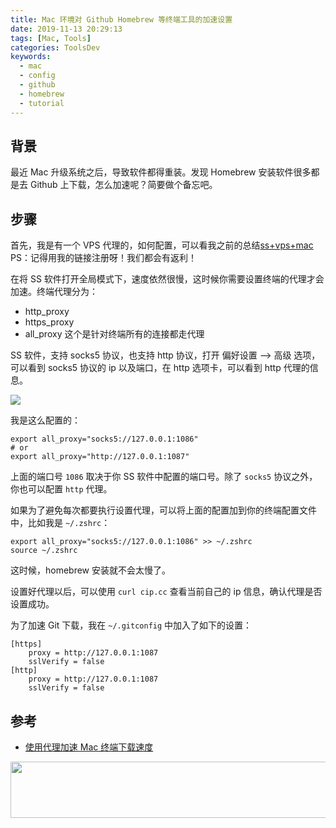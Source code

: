 ```yaml
---
title: Mac 环境对 Github Homebrew 等终端工具的加速设置
date: 2019-11-13 20:29:13
tags: [Mac, Tools]
categories: ToolsDev
keywords:
  - mac
  - config
  - github
  - homebrew
  - tutorial
---
```


## 背景

最近 Mac 升级系统之后，导致软件都得重装。发现 Homebrew 安装软件很多都是去 Github 上下载，怎么加速呢？简要做个备忘吧。

## 步骤

首先，我是有一个 VPS 代理的，如何配置，可以看我之前的总结[ss+vps+mac](https://michael728.github.io/2019/04/27/tools-ss-vps/) PS：记得用我的链接注册呀！我们都会有返利！

在将 SS 软件打开全局模式下，速度依然很慢，这时候你需要设置终端的代理才会加速。终端代理分为：
- http_proxy
- https_proxy
- all_proxy 这个是针对终端所有的连接都走代理

SS 软件，支持 socks5 协议，也支持 http 协议，打开 偏好设置 --> 高级 选项，可以看到 socks5 协议的 ip 以及端口，在 http 选项卡，可以看到 http 代理的信息。

![](https://gitee.com/michael_xiang/images/raw/master/Jietu20191114-230908.jpg)

我是这么配置的：
```
export all_proxy="socks5://127.0.0.1:1086"
# or
export all_proxy="http://127.0.0.1:1087"
```

上面的端口号 `1086` 取决于你 SS 软件中配置的端口号。除了 `socks5` 协议之外，你也可以配置 `http` 代理。

如果为了避免每次都要执行设置代理，可以将上面的配置加到你的终端配置文件中，比如我是 `~/.zshrc`：

```
export all_proxy="socks5://127.0.0.1:1086" >> ~/.zshrc
source ~/.zshrc
```

这时候，homebrew 安装就不会太慢了。

设置好代理以后，可以使用 `curl cip.cc` 查看当前自己的 ip 信息，确认代理是否设置成功。

为了加速 Git 下载，我在 `~/.gitconfig` 中加入了如下的设置：

```
[https]
    proxy = http://127.0.0.1:1087
    sslVerify = false
[http]
    proxy = http://127.0.0.1:1087
    sslVerify = false
```

## 参考

- [使用代理加速 Mac 终端下载速度](https://jdhao.github.io/2019/10/10/mac_proxy_in_terminal/)

<a href="https://www.vultr.com/?ref=7488919"><img src="https://www.vultr.com/media/banners/banner_728x90.png" width="728" height="90"></a>